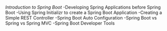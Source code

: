 *Introduction to Spring Boot*
-Developing Spring Applications before Spring Boot
-Using Spring Initializr to create a Spring Boot Application
-Creating a Simple REST Controller
-Spring Boot Auto Configuration
-Spring Boot vs Spring vs Spring MVC
-Spring Boot Developer Tools

